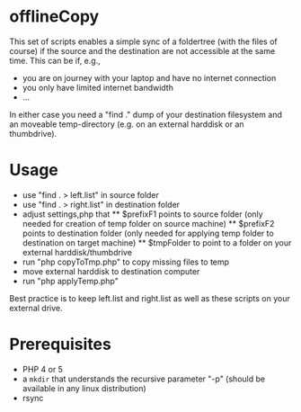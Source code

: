offlineCopy
===========

This set of scripts enables a simple sync of a foldertree (with the files of course) if the source and the destination are not accessible at the same time.
This can be if, e.g.,
* you are on journey with your laptop and have no internet connection
* you only have limited internet bandwidth 
* ...

In either case you need a "find ." dump of your destination filesystem and an moveable temp-directory (e.g. on an external harddisk or an thumbdrive).

Usage
=====
* use "find . > left.list" in source folder
* use "find . > right.list" in destination folder
* adjust settings,php that 
** $prefixF1 points to source folder (only needed for  creation of temp folder on source machine)
** $prefixF2 points to destination folder  (only needed for applying temp folder to destination on target machine)
** $tmpFolder to point to a folder on your external harddisk/thumbdrive 
* run "php copyToTmp.php" to copy missing files to temp
* move external harddisk to destination computer
* run "php applyTemp.php" 

Best practice is to keep left.list and right.list as well as these scripts on your external drive.

Prerequisites
=============
* PHP 4 or 5
* a ```mkdir``` that understands the recursive parameter "-p" (should be available in any linux distribution)
* rsync
